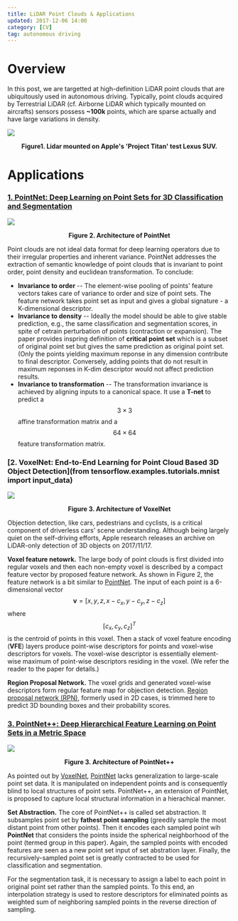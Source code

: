```yaml
---
title: LiDAR Point Clouds & Applications
updated: 2017-12-06 14:00
category: [CV]
tag: autonomous driving
---
```



# Overview

In this post, we are targetted at high-definition LiDAR point clouds that are ubiquitously used in autonomous driving. Typically, point clouds acquired by Terrestrial LiDAR (cf. Airborne LiDAR which typically mounted on aircrafts) sensors possess **~100k** points, which are sparse actually and have large variations in density.

![]({{site.baseurl}}/images/lidar.png)
**<center>Figure1. Lidar mounted on Apple's 'Project Titan' test Lexus SUV.</center>**


# Applications

### [1. PointNet: Deep Learning on Point Sets for 3D Classification and Segmentation](http://openaccess.thecvf.com/content_cvpr_2017/papers/Qi_PointNet_Deep_Learning_CVPR_2017_paper.pdf)

![]({{site.baseurl}}/images/pointnet.png)
**<center>Figure 2. Architecture of PointNet</center>**

Point clouds are not ideal data format for deep learning operators due to their irregular properties and inherent variance. PointNet addresses the extraction of semantic knowledge of point clouds that is invariant to point order, point density and euclidean transformation. To conclude:

* **Invariance to order** -- The element-wise pooling of points' feature vectors takes care of variance to order and size of point sets. The feature network takes point set as input and gives a global signature - a K-dimensional descriptor. 
* **Invariance to density** -- Ideally the model should be able to give stable prediction, e.g., the same classification and segmentation scores, in spite of cetrain perturbation of points (contraction or expansion). The paper provides inspring definition of **critical point set** which is a subset of original point set but gives the same prediction as original point set. (Only the points yielding maximum reponse in any dimension contribute to final descriptor. Conversely, adding points that do not result in maximum reponses in K-dim descriptor would not affect prediction results.
* **Invariance to transformation** -- The transformation invariance is achieved by aligning inputs to a canonical space. It use a **T-net** to predict a $$3\times3$$ affine transformation matrix and a $$64\times64$$ feature transformation matrix.







### [2. VoxelNet: End-to-End Learning for Point Cloud Based 3D Object Detection](from tensorflow.examples.tutorials.mnist import input_data)

![]({{site.baseurl}}/images/voxelnet.png)
**<center>Figure 3. Architecture of VoxelNet</center>**

Objection detection, like cars, pedestrians and cyclists, is a critical component of driverless cars' scene understanding. Although being largely quiet on the self-driving efforts, Apple research releases an archive on LiDAR-only detection of 3D objects on 2017/11/17.

**Voxel feature netowrk.** The large body of point clouds is first divided into regular voxels and then each non-empty voxel is described by a compact feature vector by proposed feature network.
As shown in Figure 2, the feature network is a bit similar to [PointNet](https://arxiv.org/abs/1612.00593). The input of each point is a 6-dimensional vector $$\mathbf{v} = [x, y, z, x-c_x, y-c_y, z-c_z]$$ where $$[c_x, c_y, c_z]^T$$ is the centroid of points in this voxel. Then a stack of voxel feature encoding (**VFE**) layers produce point-wise descriptors for points and voxel-wise descriptors for voxels. The voxel-wise descriptor is essentially element-wise maximum of point-wise descriptors residing in the voxel. (We refer the reader to the paper for details.)

**Region Proposal Network.** The voxel grids and generated voxel-wise descriptors form regular feature map for objection detection. [Region proposal network (RPN)](https://arxiv.org/abs/1506.01497), formerly used in 2D cases, is trimmed here to predict 3D bounding boxes and their probability scores.

### [3. PointNet++: Deep Hierarchical Feature Learning on Point Sets in a Metric Space](https://arxiv.org/pdf/1706.02413.pdf)

![]({{site.baseurl}}/images/pointnet++.png)
**<center>Figure 3. Architecture of PointNet++</center>**

As pointed out by [VoxelNet](https://arxiv.org/pdf/1711.06396.pdf), [PointNet](http://openaccess.thecvf.com/content_cvpr_2017/papers/Qi_PointNet_Deep_Learning_CVPR_2017_paper.pdf) lacks generalization to large-scale point set data. It is manipulated on independent points and is consequently blind to local structures of point sets. PointNet++, an extension of PointNet, is proposed to capture local structural information in a hierachical manner. 

**Set Abstraction.** The core of PointNet++ is called set abstraction. It subsamples point set by **fathest point sampling** (greedily sample the most distant point from other points). Then it encodes each sampled point wih **PointNet** that considers the points inside the spherical neighborhood of the point (termed group in this paper). Again, the sampled points with encoded features are seen as a new point set input of set abstration layer. Finally, the recursively-sampled point set is greatly contracted to be used for classification and segmentation. 

For the segmentation task, it is necessary to assign a label to each point in original point set rather than the sampled points. To this end, an interpolation strategy is used to restore descriptors for eliminated points as weighted sum of neighboring sampled points in the reverse direction of sampling.
